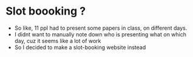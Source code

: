 # Slot boooking ? 

- So like, 11 ppl had to present some papers in class, on different days.
- I didnt want to manually note down who is presenting what on which day, cuz it seems like a lot of work 
- So I decided to make a slot-booking website instead